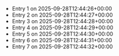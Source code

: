 - Entry 1 on 2025-09-28T12:44:26+00:00
- Entry 2 on 2025-09-28T12:44:27+00:00
- Entry 3 on 2025-09-28T12:44:28+00:00
- Entry 4 on 2025-09-28T12:44:29+00:00
- Entry 5 on 2025-09-28T12:44:30+00:00
- Entry 6 on 2025-09-28T12:44:31+00:00
- Entry 7 on 2025-09-28T12:44:32+00:00
